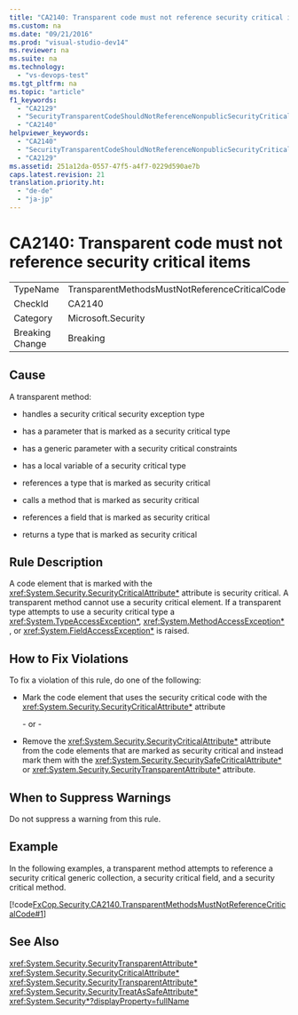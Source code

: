 ```yaml
---
title: "CA2140: Transparent code must not reference security critical items"
ms.custom: na
ms.date: "09/21/2016"
ms.prod: "visual-studio-dev14"
ms.reviewer: na
ms.suite: na
ms.technology: 
  - "vs-devops-test"
ms.tgt_pltfrm: na
ms.topic: "article"
f1_keywords: 
  - "CA2129"
  - "SecurityTransparentCodeShouldNotReferenceNonpublicSecurityCriticalCode"
  - "CA2140"
helpviewer_keywords: 
  - "CA2140"
  - "SecurityTransparentCodeShouldNotReferenceNonpublicSecurityCriticalCode"
  - "CA2129"
ms.assetid: 251a12da-0557-47f5-a4f7-0229d590ae7b
caps.latest.revision: 21
translation.priority.ht: 
  - "de-de"
  - "ja-jp"
---
```

# CA2140: Transparent code must not reference security critical items
|||  
|-|-|  
|TypeName|TransparentMethodsMustNotReferenceCriticalCode|  
|CheckId|CA2140|  
|Category|Microsoft.Security|  
|Breaking Change|Breaking|  
  
## Cause  
 A transparent method:  
  
-   handles a security critical security exception type  
  
-   has a parameter that is marked as a security critical type  
  
-   has a generic parameter with a security critical constraints  
  
-   has a local variable of a security critical type  
  
-   references a type that is marked as security critical  
  
-   calls a method that is marked as security critical  
  
-   references a field that is marked as security critical  
  
-   returns a type that is marked as security critical  
  
## Rule Description  
 A code element that is marked with the <xref:System.Security.SecurityCriticalAttribute*> attribute is security critical. A transparent method cannot use a security critical element. If a transparent type attempts to use a security critical type a <xref:System.TypeAccessException*>, <xref:System.MethodAccessException*> , or <xref:System.FieldAccessException*> is raised.  
  
## How to Fix Violations  
 To fix a violation of this rule, do one of the following:  
  
-   Mark the code element that uses the security critical code with the <xref:System.Security.SecurityCriticalAttribute*> attribute  
  
     \- or -  
  
-   Remove the <xref:System.Security.SecurityCriticalAttribute*> attribute from the code elements that are marked as security critical and instead mark them with the <xref:System.Security.SecuritySafeCriticalAttribute*> or <xref:System.Security.SecurityTransparentAttribute*> attribute.  
  
## When to Suppress Warnings  
 Do not suppress a warning from this rule.  
  
## Example  
 In the following examples, a transparent method attempts to reference a security critical generic collection, a security critical field, and a security critical method.  
  
 [!code[FxCop.Security.CA2140.TransparentMethodsMustNotReferenceCriticalCode#1](../vs140/codesnippet/CSharp/ca2140--transparent-code-must-not-reference-security-critical-items_1.cs)]  
  
## See Also  
 <xref:System.Security.SecurityTransparentAttribute*>   
 <xref:System.Security.SecurityCriticalAttribute*>   
 <xref:System.Security.SecurityTransparentAttribute*>   
 <xref:System.Security.SecurityTreatAsSafeAttribute*>   
 <xref:System.Security*?displayProperty=fullName>